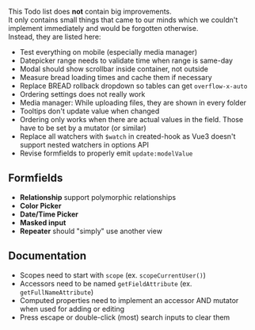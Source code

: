This Todo list does **not** contain big improvements.  
It only contains small things that came to our minds which we couldn't implement immediately and would be forgotten otherwise.  
Instead, they are listed here:

- Test everything on mobile (especially media manager)
- Datepicker range needs to validate time when range is same-day
- Modal should show scrollbar inside container, not outside
- Measure bread loading times and cache them if necessary
- Replace BREAD rollback dropdown so tables can get `overflow-x-auto`
- Ordering settings does not really work
- Media manager: While uploading files, they are shown in every folder
- Tooltips don't update value when changed
- Ordering only works when there are actual values in the field. Those have to be set by a mutator (or similar)
- Replace all watchers with `$watch` in created-hook as Vue3 doesn't support nested watchers in options API
- Revise formfields to properly emit `update:modelValue`

## Formfields
- **Relationship** support polymorphic relationships
- **Color Picker**
- **Date/Time Picker**
- **Masked input**
- **Repeater** should "simply" use another view

## Documentation
- Scopes need to start with `scope` (ex. `scopeCurrentUser()`)
- Accessors need to be named `getFieldAttribute` (ex. `getFullNameAttribute`)
- Computed properties need to implement an accessor AND mutator when used for adding or editing
- Press escape or double-click (most) search inputs to clear them
